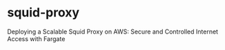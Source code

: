 # squid-proxy
Deploying a Scalable Squid Proxy on AWS: Secure and Controlled Internet Access with Fargate
